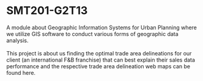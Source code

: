 # SMT201-G2T13
A module about Geographic Information Systems for Urban Planning where we utilize GIS software to conduct various forms of geographic data analysis. <br><br>
This project is about us finding the optimal trade area delineations for our client (an international F&B franchise) that can best explain their sales data performance and the respective trade area delineation web maps can be found here.
